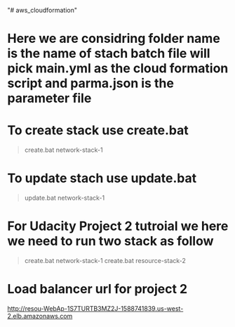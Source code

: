 "# aws_cloudformation" 


# Here we are considring folder name is the name of stach batch file will pick main.yml as the cloud formation script and parma.json is the parameter file

# To create stack use create.bat 
> create.bat network-stack-1

#  To update stach use update.bat
> update.bat network-stack-1


# For Udacity Project 2 tutroial we  here we need to run two stack as follow

> create.bat network-stack-1
> create.bat resource-stack-2

# Load balancer url for project 2

http://resou-WebAp-1S7TURTB3MZ2J-1588741839.us-west-2.elb.amazonaws.com